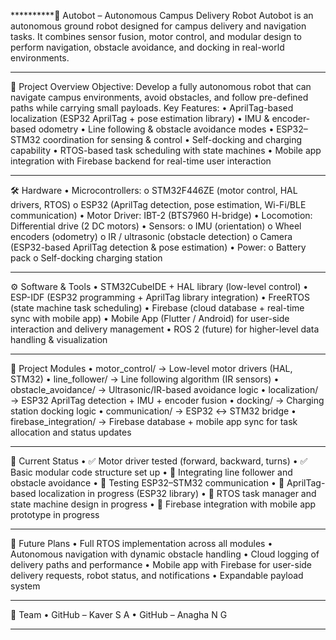 **********🤖 Autobot – Autonomous Campus Delivery Robot
Autobot is an autonomous ground robot designed for campus delivery and navigation tasks.
It combines sensor fusion, motor control, and modular design to perform navigation, obstacle avoidance, and docking in real-world environments.
________________________________________
🚀 Project Overview
Objective: Develop a fully autonomous robot that can navigate campus environments, avoid obstacles, and follow pre-defined paths while carrying small payloads.
Key Features:
•	AprilTag-based localization (ESP32 AprilTag + pose estimation library)
•	IMU & encoder-based odometry
•	Line following & obstacle avoidance modes
•	ESP32–STM32 coordination for sensing & control
•	Self-docking and charging capability
•	RTOS-based task scheduling with state machines
•	Mobile app integration with Firebase backend for real-time user interaction
________________________________________
🛠️ Hardware
•	Microcontrollers:
  o	STM32F446ZE (motor control, HAL drivers, RTOS)
  o	ESP32 (AprilTag detection, pose estimation, Wi-Fi/BLE communication)
•	Motor Driver: IBT-2 (BTS7960 H-bridge)
•	Locomotion: Differential drive (2 DC motors)
•	Sensors:
  o	IMU (orientation)
  o	Wheel encoders (odometry)
  o	IR / ultrasonic (obstacle detection)
  o	Camera (ESP32-based AprilTag detection & pose estimation)
•	Power:
  o	Battery pack
  o	Self-docking charging station
________________________________________
⚙️ Software & Tools
•	STM32CubeIDE + HAL library (low-level control)
•	ESP-IDF (ESP32 programming + AprilTag library integration)
•	FreeRTOS (state machine task scheduling)
•	Firebase (cloud database + real-time sync with mobile app)
•	Mobile App (Flutter / Android) for user-side interaction and delivery management
•	ROS 2 (future) for higher-level data handling & visualization
________________________________________
📂 Project Modules
•	motor_control/ → Low-level motor drivers (HAL, STM32)
•	line_follower/ → Line following algorithm (IR sensors)
•	obstacle_avoidance/ → Ultrasonic/IR-based avoidance logic
•	localization/ → ESP32 AprilTag detection + IMU + encoder fusion
•	docking/ → Charging station docking logic
•	communication/ → ESP32 ↔ STM32 bridge
•	firebase_integration/ → Firebase database + mobile app sync for task allocation and status updates
________________________________________
📌 Current Status
•	✅ Motor driver tested (forward, backward, turns)
•	✅ Basic modular code structure set up
•	🔄 Integrating line follower and obstacle avoidance
•	🔄 Testing ESP32–STM32 communication
•	🔄 AprilTag-based localization in progress (ESP32 library)
•	🔄 RTOS task manager and state machine design in progress
•	🔄 Firebase integration with mobile app prototype in progress
________________________________________
🎯 Future Plans
•	Full RTOS implementation across all modules
•	Autonomous navigation with dynamic obstacle handling
•	Cloud logging of delivery paths and performance
•	Mobile app with Firebase for user-side delivery requests, robot status, and notifications
•	Expandable payload system
________________________________________
👤 Team
•	GitHub – Kaver S A
•	GitHub – Anagha N G
**************
